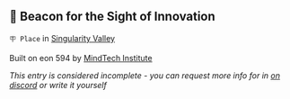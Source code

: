## 🔱 Beacon for the Sight of Innovation

`🪧 Place` in [Singularity Valley](../refs/singularity_valley.md)

Built on eon 594 by [MindTech Institute](../refs/mindtech_institute.md)

_This entry is considered incomplete - you can request more info for in [on discord](<https://discord.com/channels/562910943848169472/1173922660489633802>) or write it yourself_

<!---
keywords:  mt, singularity valley
aliases: 
-->